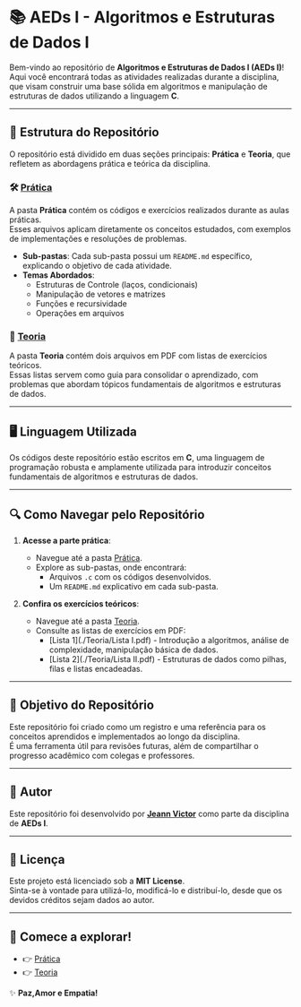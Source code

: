 # 📚 AEDs I - Algoritmos e Estruturas de Dados I

Bem-vindo ao repositório de **Algoritmos e Estruturas de Dados I (AEDs I)**!  
Aqui você encontrará todas as atividades realizadas durante a disciplina, que visam construir uma base sólida em algoritmos e manipulação de estruturas de dados utilizando a linguagem **C**.

---

## 🌟 Estrutura do Repositório

O repositório está dividido em duas seções principais: **Prática** e **Teoria**, que refletem as abordagens prática e teórica da disciplina.

### 🛠️ [Prática](./Prática)

A pasta **Prática** contém os códigos e exercícios realizados durante as aulas práticas.  
Esses arquivos aplicam diretamente os conceitos estudados, com exemplos de implementações e resoluções de problemas.

- **Sub-pastas**: Cada sub-pasta possui um `README.md` específico, explicando o objetivo de cada atividade.
- **Temas Abordados**:
  - Estruturas de Controle (laços, condicionais)
  - Manipulação de vetores e matrizes
  - Funções e recursividade
  - Operações em arquivos

### 📖 [Teoria](./Teoria)

A pasta **Teoria** contém dois arquivos em PDF com listas de exercícios teóricos.  
Essas listas servem como guia para consolidar o aprendizado, com problemas que abordam tópicos fundamentais de algoritmos e estruturas de dados.

---

## 🖥️ Linguagem Utilizada

Os códigos deste repositório estão escritos em **C**, uma linguagem de programação robusta e amplamente utilizada para introduzir conceitos fundamentais de algoritmos e estruturas de dados.

---

## 🔍 Como Navegar pelo Repositório

1. **Acesse a parte prática**:
   - Navegue até a pasta [Prática](./Prática).
   - Explore as sub-pastas, onde encontrará:
     - Arquivos `.c` com os códigos desenvolvidos.
     - Um `README.md` explicativo em cada sub-pasta.

2. **Confira os exercícios teóricos**:
   - Navegue até a pasta [Teoria](./Teoria).
   - Consulte as listas de exercícios em PDF:
     - [Lista 1](./Teoria/Lista I.pdf) - Introdução a algoritmos, análise de complexidade, manipulação básica de dados.
     - [Lista 2](./Teoria/Lista II.pdf) - Estruturas de dados como pilhas, filas e listas encadeadas.

---

## 🎯 Objetivo do Repositório

Este repositório foi criado como um registro e uma referência para os conceitos aprendidos e implementados ao longo da disciplina.  
É uma ferramenta útil para revisões futuras, além de compartilhar o progresso acadêmico com colegas e professores.

---

## 👤 Autor

Este repositório foi desenvolvido por **[Jeann Victor](https://github.com/JeannVictor)** como parte da disciplina de **AEDs I**.  

---

## 📜 Licença

Este projeto está licenciado sob a **MIT License**.  
Sinta-se à vontade para utilizá-lo, modificá-lo e distribuí-lo, desde que os devidos créditos sejam dados ao autor.

---

## 🚀 Comece a explorar!

- 👉 [Prática](./Pratica)  
- 👉 [Teoria](./Teoria)  

✨ **Paz,Amor e Empatia!**


